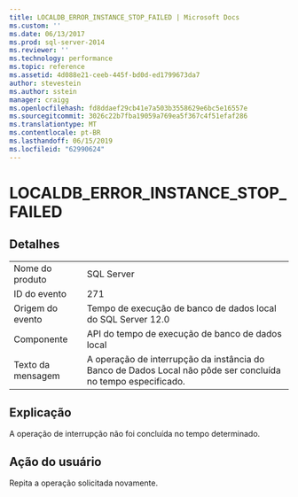 ```yaml
---
title: LOCALDB_ERROR_INSTANCE_STOP_FAILED | Microsoft Docs
ms.custom: ''
ms.date: 06/13/2017
ms.prod: sql-server-2014
ms.reviewer: ''
ms.technology: performance
ms.topic: reference
ms.assetid: 4d088e21-ceeb-445f-bd0d-ed1799673da7
author: stevestein
ms.author: sstein
manager: craigg
ms.openlocfilehash: fd8ddaef29cb41e7a503b3558629e6bc5e16557e
ms.sourcegitcommit: 3026c22b7fba19059a769ea5f367c4f51efaf286
ms.translationtype: MT
ms.contentlocale: pt-BR
ms.lasthandoff: 06/15/2019
ms.locfileid: "62990624"
---
```

# <a name="localdb_error_instance_stop_failed"></a>LOCALDB_ERROR_INSTANCE_STOP_FAILED
    
## <a name="details"></a>Detalhes  
  
|||  
|-|-|  
|Nome do produto|SQL Server|  
|ID do evento|271|  
|Origem do evento|Tempo de execução de banco de dados local do SQL Server 12.0|  
|Componente|API do tempo de execução de banco de dados local|  
|Texto da mensagem|A operação de interrupção da instância do Banco de Dados Local não pôde ser concluída no tempo especificado.|  
  
## <a name="explanation"></a>Explicação  
 A operação de interrupção não foi concluída no tempo determinado.  
  
## <a name="user-action"></a>Ação do usuário  
 Repita a operação solicitada novamente.  
  
  
